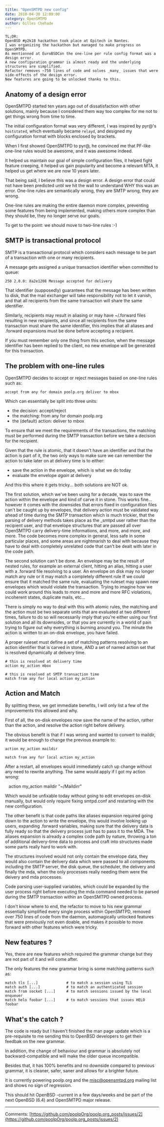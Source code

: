 ```yaml
---
title: "OpenSMTPD new config"
date: 2018-04-30 12:00:00
category: OpenSMTPD
author: Gilles Chehade
---
```


    TL;DR:
    OpenBSD #p2k18 hackathon took place at Epitech in Nantes.
    I was organizing the hackathon but managed to make progress on OpenSMTPD.
    As mentionned at EuroBSDCon the one-line per rule config format was a design error.
    A new configuration grammar is almost ready and the underlying structures are simplified.
    Refactor removes ~750 lines of code and solves _many_ issues that were side-effects of the design error.
    New features are going to be unlocked thanks to this.


Anatomy of a design error
--
OpenSMTPD started ten years ago out of dissatisfaction with other solutions,
mainly because I considered them way too complex for me not to get things wrong from time to time.

The initial configuration format was very different,
I was inspired by pyr@'s `hoststated`,
which eventually became `relayd`,
and designed my configuration format with blocks enclosed by brackets.

When I first showed OpenSMTPD to pyr@,
he convinced me that PF-like one-line rules would be awesome,
and it was awesome indeed.

It helped us maintain our goal of simple configuration files,
it helped fight feature creeping,
it helped us gain popularity and become a relevant MTA,
it helped us get where we are now 10 years later.

That being said,
I believe this was a design error.
A design error that could not have been predicted until we hit the wall to understand WHY this was an error.
One-line rules are semantically wrong,
they are SMTP wrong,
they are wrong.

One-line rules are making the entire daemon more complex,
preventing some features from being implemented,
making others more complex than they should be,
they no longer serve our goals.

To get to the point: we should move to two-line rules :-)


SMTP is transactional protocol
--
SMTP is a transactional protocol which considers each message to be part of a transaction with one or many recipients.

A message gets assigned a unique transaction identifier when committed to queue:

    250 2.0.0: 8a2e1208 Message accepted for delivery

That identifier (supposedly) guarantees that the message has been written to disk,
that the mail exchanger will take responsibility not to let it vanish,
and that all recipients from the same transaction will share the same identifier.

Similarly,
recipients may result in aliasing or may have ~/.forward files resulting in new recipients,
and since all recipients from the same transaction must share the same identifier,
this implies that all aliases and .forward expansions must be done before accepting a recipient.

If you must remember only one thing from this section,
when the message identifier has been replied to the client,
no new envelope will be generated for this transaction.


The problem with one-line rules
--
OpenSMTPD decides to accept or reject messages based on one-line rules such as:

    accept from any for domain poolp.org deliver to mbox

Which can essentially be split into three units:

- the decision: accept/reject
- the matching: from any for domain poolp.org
- the (default) action: deliver to mbox

To ensure that we meet the requirements of the transactions,
the matching must be performed during the SMTP transaction before we take a decision for the recipient.

Given that the rule is atomic,
that it doesn't have an identifier and that the action is part of it,
the two only ways to make sure we can remember the action to take later on at delivery time is to either:

- save the action in the envelope, which is what we do today
- evaluate the envelope _again_ at delivery

And this this where it gets tricky... both solutions are NOT ok.

The first solution,
which we've been using for a decade,
was to save the action within the envelope and kind of carve it in stone.
This works fine...
however it comes with the downsides that errors fixed in configuration files can't be caught up by envelopes,
that delivery action must be validated way ahead of time during the SMTP transaction which is much trickier,
that the parsing of delivery methods takes place as the \_smtpd user rather than the recipient user,
and that envelope structures that are passed all over OpenSMTPD carry delivery-time informations,
and more, and more, and more.
The code becomes more complex in general,
less safe in some particular places,
and some areas are nightmarish to deal with because they have to deal with completely unrelated code that can't be dealt with later in the code path.

The second solution can't be done.
An envelope may be the result of nested rules,
for example an external client, hitting an alias, hitting a user with a .forward file resolving to a user.
An envelope on disk may no longer match any rule or it may match a completely different rule
If we could ensure that it matched the same rule,
evaluating the ruleset may spawn new envelopes which would violate the transaction.
Trying to imagine how we could work around this leads to more and more and more RFC violations,
incoherent states,
duplicate mails,
etc...

There is simply no way to deal with this with atomic rules,
the matching and the action must be two separate units that are evaluated at two different times,
failure to do so will necessarily imply that you're either using our first solution and all its downsides,
or that you are currently in a world of pain trying to figure out why everything is burning around you.
The minute the action is written to an on-disk envelope,
you have failed.

A proper ruleset must define a set of matching patterns resolving to an action identifier that is carved in stone,
AND a set of named action set that is resolved dynamically at delivery time.

    # this is resolved at delivery time
    action my_action mbox
    
    # this is resolved at SMTP transaction time 
    match from any for local action my_action


Action and Match
--
By splitting these,
we get immediate benefits,
I will only list a few of the improvements this allowed and why.

First of all,
the on-disk envelopes now save the name of the action,
rather than the action,
and resolve the action right before delivery.

The obvious benefit is that if I was wrong and wanted to convert to maildir,
it would be enough to change the previous example to:

    action my_action maildir
    
    match from any for local action my_action

After a restart,
all envelopes would immediately catch up change without any need to rewrite anything.
The same would apply if I got my action wrong:

    action my_action maildir "~/Maildirr"

Which would be unfixable today without going to edit envelopes on-disk manually,
but would only require fixing smtpd.conf and restarting with the new configuration.

The other benefit is that code paths like aliases expansion required going down to the action to write the envelope,
this would involve looking up users,
expanding .forward variables,
making sure that the delivery data is fully ready so that the delivery process just has to pass it to the MDA.
The aliases expansion is already a complex code path by nature,
throwing a ton of additional delivery-time data to process and craft into structures made some parts really hard to work with.

The structures involved would not only contain the envelope data,
they would also contain the delivery data which were passed to all components including the SMTP server, the disk queue, the scheduler, the delivery and finally the mda, when the only processes really needing them were the deivery and mda processes.

Code parsing user-supplied variables,
which could be expanded by the user process right before executing the mda command needed to be parsed during the SMTP transaction within an OpenSMTPD owned process.

I don't know where to end,
the refactor to move to his new grammar essentially simplified every single process within OpenSMTPD,
removed over 750 lines of code from the daemon,
automagically unlocked features that were previously not even doable,
and makes it possible to move forward with other features which were tricky.


New features ?
--
Yes, there are new features which required the grammar change but they are not part of it and will come after.

The only features the new grammar bring is some matching patterns such as:

    match tls [...]             # to match a session using TLS
    match auth [...]            # to match an authenticated session
    match from socket [...]     # to match sessions issued by the local enqueuer
    match helo foobar [...]     # to match sessions that issues HELO foobar


What's the catch ?
--
The code is ready but I haven't finished the man page update which is a pre-requisite to me sending this to OpenBSD developers to get their feedbak on the new grammar.

In addition,
the change of behaviour and grammar is absolutely not backward-compatible and will make the older queue incompatible.

Besides that,
it has 100% benefits and no downside compared to previous grammar,
it is cleaner, safer, saner and allows for a brighter future.

It is currently powering poolp.org and the misc@opensmtpd.org mailing list and shows no sign of regression.

This should hit OpenBSD -current in a few days/weeks and be part of the next OpenBSD (6.4) and OpenSMTPD major release.

---
Comments: [https://github.com/poolpOrg/poolp.org_posts/issues/2](https://github.com/poolpOrg/poolp.org_posts/issues/2)
